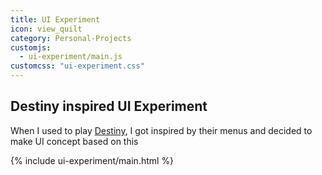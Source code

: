 ```yaml
---
title: UI Experiment
icon: view_quilt
category: Personal-Projects
customjs:
  - ui-experiment/main.js
customcss: "ui-experiment.css"
---
```


## Destiny inspired UI Experiment

When I used to play [Destiny](https://www.destinythegame.com/uk/en/home), I got inspired by their menus and decided to make UI concept based on this

<div class="sandbox ui-experiment">{% include ui-experiment/main.html %}</div>
